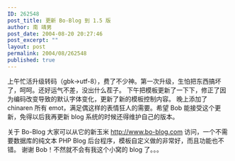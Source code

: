 ```yaml
---
ID: 262548
post_title: 更新 Bo-Blog 到 1.5 版
author: 南 靖男
post_date: 2004-08-20 20:27:46
post_excerpt: ""
layout: post
permalink: 2004/08/262548
published: true
---
```

上午忙活升级转码（gbk-&gt;utf-8），费了不少神。第一次升级，生怕把东西搞坏了，呵呵。还好运气不差，没出什么茬子。
下午把模板更新了一下下，修正了因为编码改变导致的默认字体变化，更新了新的模板控制内容。
晚上添加了 chinaren 所有 emot，满足偶这样的表情狂人的需要。希望 Bob 能接受这个更新，免得以后我再更新 blog 系统的时候还得维护自己的版本。

关于 Bo-Blog 大家可以从它的新玉米 <a href="http://www.bo-blog.com">http://www.bo-blog.com</a> 访问，一个不需要数据库的纯文本 PHP Blog 后台程序，模板自定义做的非常好，而且功能也不错。
谢谢 Bob！不然就不会有我这个小窝的 blog 了。。。